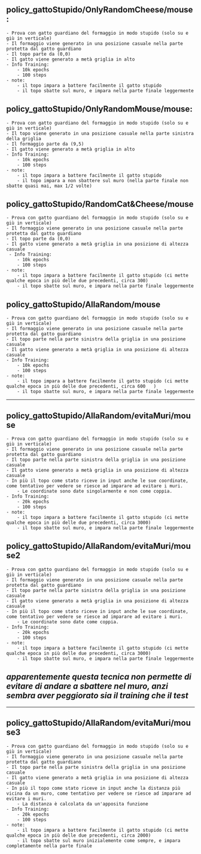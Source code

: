 ## **policy_gattoStupido/OnlyRandomCheese/mouse**:
    - Prova con gatto guardiano del formaggio in modo stupido (solo su e giù in verticale)
    - Il formaggio viene generato in una posizione casuale nella parte protetta dal gatto guardiano
    - Il topo parte da (0,0)
    - Il gatto viene generato a metà griglia in alto
    - Info Training:
        - 10k epochs
        - 100 steps
    - note:
        - il topo impara a battere facilmente il gatto stupido
        - il topo sbatte sul muro, e impara nella parte finale leggermente

## **policy_gattoStupido/OnlyRandomMouse/mouse**:
    - Prova con gatto guardiano del formaggio in modo stupido (solo su e giù in verticale)
    - Il topo viene generato in una posizione casuale nella parte sinistra della griglia
    - Il formaggio parte da (9,5)
    - Il gatto viene generato a metà griglia in alto
    - Info Training:
        - 10k epochs
        - 100 steps
    - note:
        - il topo impara a battere facilmente il gatto stupido
        - il topo impara a non sbattere sul muro (nella parte finale non sbatte quasi mai, max 1/2 volte)

## policy_gattoStupido/RandomCat&Cheese/mouse
    - Prova con gatto guardiano del formaggio in modo stupido (solo su e giù in verticale)
    - Il formaggio viene generato in una posizione casuale nella parte protetta dal gatto guardiano
    - Il topo parte da (0,0)
    - Il gatto viene generato a metà griglia in una posizione di altezza casuale
     - Info Training:
        - 10k epochs
        - 100 steps
    - note:
        - il topo impara a battere facilmente il gatto stupido (ci mette qualche epoca in più delle due precedenti, circa 300)
        - il topo sbatte sul muro, e impara nella parte finale leggermente



## policy_gattoStupido/AllaRandom/mouse
    - Prova con gatto guardiano del formaggio in modo stupido (solo su e giù in verticale)
    - Il formaggio viene generato in una posizione casuale nella parte protetta dal gatto guardiano
    - Il topo parte nella parte sinistra della griglia in una posizione casuale
    - Il gatto viene generato a metà griglia in una posizione di altezza casuale
    - Info Training:
        - 10k epochs
        - 100 steps
    - note:
        - il topo impara a battere facilmente il gatto stupido (ci mette qualche epoca in più delle due precedenti, circa 600   )
        - il topo sbatte sul muro, e impara nella parte finale leggermente

<hr>

## policy_gattoStupido/AllaRandom/evitaMuri/mouse
    - Prova con gatto guardiano del formaggio in modo stupido (solo su e giù in verticale)
    - Il formaggio viene generato in una posizione casuale nella parte protetta dal gatto guardiano
    - Il topo parte nella parte sinistra della griglia in una posizione casuale
    - Il gatto viene generato a metà griglia in una posizione di altezza casuale
    - In più il topo come stato riceve in input anche le sue coordinate, come tentativo per vedere se riesce ad imparare ad evitare i muri.
        - Le coordinate sono date singolarmente e non come coppia.
    - Info Training:
        - 20k epochs
        - 100 steps
    - note:
        - il topo impara a battere facilmente il gatto stupido (ci mette qualche epoca in più delle due precedenti, circa 3000)
        - il topo sbatte sul muro, e impara nella parte finale leggermente

## policy_gattoStupido/AllaRandom/evitaMuri/mouse2
    - Prova con gatto guardiano del formaggio in modo stupido (solo su e giù in verticale)
    - Il formaggio viene generato in una posizione casuale nella parte protetta dal gatto guardiano
    - Il topo parte nella parte sinistra della griglia in una posizione casuale
    - Il gatto viene generato a metà griglia in una posizione di altezza casuale
    - In più il topo come stato riceve in input anche le sue coordinate, come tentativo per vedere se riesce ad imparare ad evitare i muri.
        - Le coordinate sono date come coppia.
    - Info Training:
        - 20k epochs
        - 100 steps
    - note:
        - il topo impara a battere facilmente il gatto stupido (ci mette qualche epoca in più delle due precedenti, circa 3000)
        - il topo sbatte sul muro, e impara nella parte finale leggermente

## ***apparentemente questa tecnica non permette di evitare di andare a sbattere nel muro, anzi sembra aver peggiorato sia il training che il test***

<hr>

## policy_gattoStupido/AllaRandom/evitaMuri/mouse3
    - Prova con gatto guardiano del formaggio in modo stupido (solo su e giù in verticale)
    - Il formaggio viene generato in una posizione casuale nella parte protetta dal gatto guardiano
    - Il topo parte nella parte sinistra della griglia in una posizione casuale
    - Il gatto viene generato a metà griglia in una posizione di altezza casuale
    - In più il topo come stato riceve in input anche la distanza più vicina da un muro, come tentativo per vedere se riesce ad imparare ad evitare i muri.
        - La distanza è calcolata da un'apposita funzione
    - Info Training:
        - 20k epochs
        - 100 steps
    - note:
        - il topo impara a battere facilmente il gatto stupido (ci mette qualche epoca in più delle due precedenti, circa 2000)
        - il topo sbatte sul muro inizialemente come sempre, e impara completamente nella parte finale 
